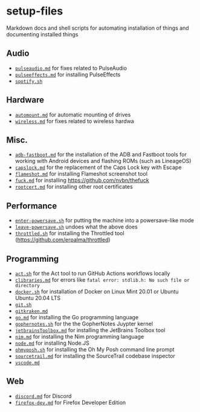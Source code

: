 # setup-files

Markdown docs and shell scripts for automating installation of things and documenting installed things

## Audio

* [`pulseaudio.md`](pulseaudio.md) for fixes related to PulseAudio
* [`pulseeffects.md`](pulseeffects.md) for installing PulseEffects
* [`spotify.sh`](spotify.sh)

## Hardware

* [`automount.md`](automount.md) for automatic mounting of drives
* [`wireless.md`](wireless.md) for fixes related to wireless hardwa

## Misc.

* [`adb-fastboot.md`](adb-fastboot.md) for the installation of the ADB and Fastboot tools for working with Android devices and flashing ROMs (such as LineageOS)
* [`capslock.md`](capslock.md) for the replacement of the Caps Lock key with Escape
* [`flameshot.md`](flameshot.md) for installing Flameshot screenshot tool
* [`fuck.md`](fuck.md) for installing https://github.com/nvbn/thefuck
* [`rootcert.md`](rootcert.md) for installing other root certificates

## Performance

* [`enter-powersave.sh`](enter-powersave.sh) for putting the machine into a powersave-like mode
* [`leave-powersave.sh`](leave-powersave.sh) undoes what the above does
* [`throttled.sh`](throttled.sh) for installing the Throttled tool (https://github.com/erpalma/throttled)

## Programming

* [`act.sh`](act.sh) for the Act tool to run GitHub Actions workflows locally
* [`clibraries.md`](clibraries.md) for errors like `fatal error: stdlib.h: No such file or directory`
* [`docker.sh`](docker.sh) for installation of Docker on Linux Mint 20.01 or Ubuntu Ubuntu 20.04 LTS
* [`git.sh`](git.sh)
* [`gitkraken.md`](gitkraken.md)
* [`go.md`](go.md) for installing the Go programming language
* [`gophernotes.sh`](gophernotes.sh) for the the GopherNotes Juypter kernel
* [`jetbrainsToolbox.md`](jetbrainsToolbox.md) for installing the JetBrains Toolbox tool
* [`nim.md`](nim.md) for installing the Nim programming language
* [`node.md`](node.md) for installing Node.JS
* [`ohmyposh.sh`](ohmyposh.sh) for installing the Oh My Posh command line prompt
* [`sourcetrail.md`](sourcetrail.md) for installing the SourceTrail codebase inspector
* [`vscode.md`](vscode.md)

## Web

* [`discord.md`](discord.md) for Discord
* [`firefox-dev.md`](firefox-dev.md) for Firefox Developer Edition
